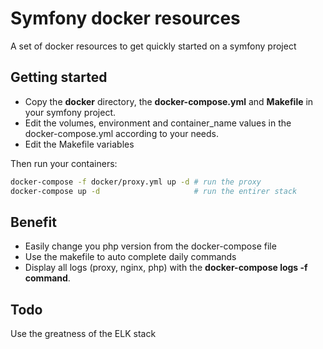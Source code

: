 Symfony docker resources
========================

A set of docker resources to get quickly started on a symfony project

Getting started
---------------

* Copy the **docker** directory, the **docker-compose.yml** and **Makefile** in your symfony project.  
* Edit the volumes, environment and container_name values in the docker-compose.yml according to your needs.
* Edit the Makefile variables

Then run your containers:

```bash
docker-compose -f docker/proxy.yml up -d # run the proxy
docker-compose up -d                     # run the entirer stack
````

Benefit
-------

* Easily change you php version from the docker-compose file
* Use the makefile to auto complete daily commands
* Display all logs (proxy, nginx, php) with the **docker-compose logs -f command**.

Todo
----

Use the greatness of the ELK stack